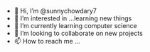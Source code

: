 - 👋 Hi, I’m @sunnychowdary7
- 👀 I’m interested in ...learning new things
- 🌱 I’m currently learning computer science
- 💞️ I’m looking to collaborate on new projects
- 📫 How to reach me ...

<!---
sunnychowdary7/sunnychowdary7 is a ✨ special ✨ repository because its `README.md` (this file) appears on your GitHub profile.
You can click the Preview link to take a look at your changes.
--->
